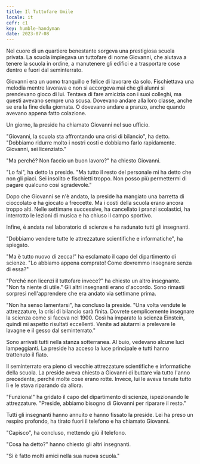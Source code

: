 ```yaml
---
title: Il Tuttofare Umile
locale: it
cefr: c1
key: humble-handyman
date: 2023-07-08
---
```


Nel cuore di un quartiere benestante sorgeva una prestigiosa scuola privata. La scuola impiegava un tuttofare di nome Giovanni, che aiutava a tenere la scuola in ordine, a manutenere gli edifici e a trasportare cose dentro e fuori dal seminterrato.

Giovanni era un uomo tranquillo e felice di lavorare da solo. Fischiettava una melodia mentre lavorava e non si accorgeva mai che gli alunni si prendevano gioco di lui. Tentava di fare amicizia con i suoi colleghi, ma questi avevano sempre una scusa. Dovevano andare alla loro classe, anche se era la fine della giornata. O dovevano andare a pranzo, anche quando avevano appena fatto colazione.

Un giorno, la preside ha chiamato Giovanni nel suo ufficio.

"Giovanni, la scuola sta affrontando una crisi di bilancio", ha detto. "Dobbiamo ridurre molto i nostri costi e dobbiamo farlo rapidamente. Giovanni, sei licenziato."

"Ma perché? Non faccio un buon lavoro?" ha chiesto Giovanni.

"Lo fai", ha detto la preside. "Ma tutto il resto del personale mi ha detto che non gli piaci. Sei insolito e fischietti troppo. Non posso più permettermi di pagare qualcuno così sgradevole."

Dopo che Giovanni se n'è andato, la preside ha mangiato una barretta di cioccolato e ha giocato a freccette. Ma i costi della scuola erano ancora troppo alti. Nelle settimane successive, ha cancellato i pranzi scolastici, ha interrotto le lezioni di musica e ha chiuso il campo sportivo.

Infine, è andata nel laboratorio di scienze e ha radunato tutti gli insegnanti.

"Dobbiamo vendere tutte le attrezzature scientifiche e informatiche", ha spiegato.

"Ma è tutto nuovo di zecca!" ha esclamato il capo del dipartimento di scienze. "Lo abbiamo appena comprato! Come dovremmo insegnare senza di essa?"

"Perché non licenzi il tuttofare invece?" ha chiesto un altro insegnante. "Non fa niente di utile." Gli altri insegnanti erano d'accordo. Sono rimasti sorpresi nell'apprendere che era andato via settimane prima.

"Non ha senso lamentarsi", ha concluso la preside. "Una volta vendute le attrezzature, la crisi di bilancio sarà finita. Dovrete semplicemente insegnare la scienza come si faceva nel 1900. Così ha imparato la scienza Einstein, quindi mi aspetto risultati eccellenti. Venite ad aiutarmi a prelevare le lavagne e il gesso dal seminterrato."

Sono arrivati tutti nella stanza sotterranea. Al buio, vedevano alcune luci lampeggianti. La preside ha acceso la luce principale e tutti hanno trattenuto il fiato.

Il seminterrato era pieno di vecchie attrezzature scientifiche e informatiche della scuola. La preside aveva chiesto a Giovanni di buttare via tutto l'anno precedente, perché molte cose erano rotte. Invece, lui le aveva tenute tutto lì e le stava riparando da allora.

"Funziona!" ha gridato il capo del dipartimento di scienze, ispezionando le attrezzature. "Preside, abbiamo bisogno di Giovanni per riparare il resto."

Tutti gli insegnanti hanno annuito e hanno fissato la preside. Lei ha preso un respiro profondo, ha tirato fuori il telefono e ha chiamato Giovanni.

"Capisco", ha concluso, mettendo giù il telefono.

"Cosa ha detto?" hanno chiesto gli altri insegnanti.

"Si è fatto molti amici nella sua nuova scuola."